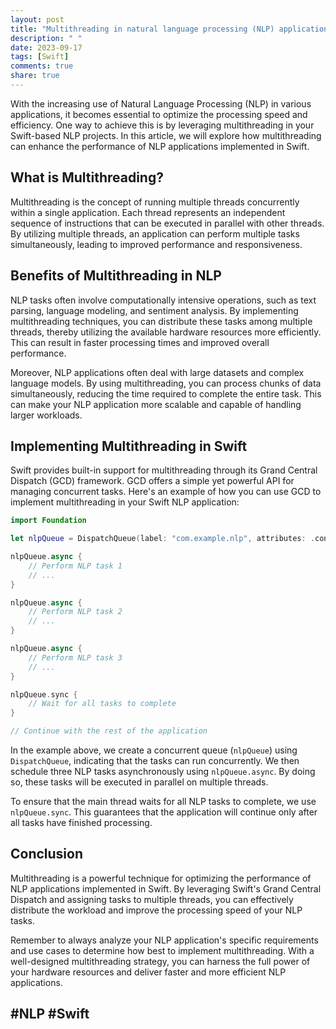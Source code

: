 ```yaml
---
layout: post
title: "Multithreading in natural language processing (NLP) applications with Swift"
description: " "
date: 2023-09-17
tags: [Swift]
comments: true
share: true
---
```


With the increasing use of Natural Language Processing (NLP) in various applications, it becomes essential to optimize the processing speed and efficiency. One way to achieve this is by leveraging multithreading in your Swift-based NLP projects. In this article, we will explore how multithreading can enhance the performance of NLP applications implemented in Swift.

## What is Multithreading?

Multithreading is the concept of running multiple threads concurrently within a single application. Each thread represents an independent sequence of instructions that can be executed in parallel with other threads. By utilizing multiple threads, an application can perform multiple tasks simultaneously, leading to improved performance and responsiveness.

## Benefits of Multithreading in NLP

NLP tasks often involve computationally intensive operations, such as text parsing, language modeling, and sentiment analysis. By implementing multithreading techniques, you can distribute these tasks among multiple threads, thereby utilizing the available hardware resources more efficiently. This can result in faster processing times and improved overall performance.

Moreover, NLP applications often deal with large datasets and complex language models. By using multithreading, you can process chunks of data simultaneously, reducing the time required to complete the entire task. This can make your NLP application more scalable and capable of handling larger workloads.

## Implementing Multithreading in Swift

Swift provides built-in support for multithreading through its Grand Central Dispatch (GCD) framework. GCD offers a simple yet powerful API for managing concurrent tasks. Here's an example of how you can use GCD to implement multithreading in your Swift NLP application:

```swift
import Foundation

let nlpQueue = DispatchQueue(label: "com.example.nlp", attributes: .concurrent)

nlpQueue.async {
    // Perform NLP task 1
    // ...
}

nlpQueue.async {
    // Perform NLP task 2
    // ...
}

nlpQueue.async {
    // Perform NLP task 3
    // ...
}

nlpQueue.sync {
    // Wait for all tasks to complete
}

// Continue with the rest of the application
```

In the example above, we create a concurrent queue (`nlpQueue`) using `DispatchQueue`, indicating that the tasks can run concurrently. We then schedule three NLP tasks asynchronously using `nlpQueue.async`. By doing so, these tasks will be executed in parallel on multiple threads.

To ensure that the main thread waits for all NLP tasks to complete, we use `nlpQueue.sync`. This guarantees that the application will continue only after all tasks have finished processing.

## Conclusion

Multithreading is a powerful technique for optimizing the performance of NLP applications implemented in Swift. By leveraging Swift's Grand Central Dispatch and assigning tasks to multiple threads, you can effectively distribute the workload and improve the processing speed of your NLP tasks.

Remember to always analyze your NLP application's specific requirements and use cases to determine how best to implement multithreading. With a well-designed multithreading strategy, you can harness the full power of your hardware resources and deliver faster and more efficient NLP applications.

## #NLP #Swift